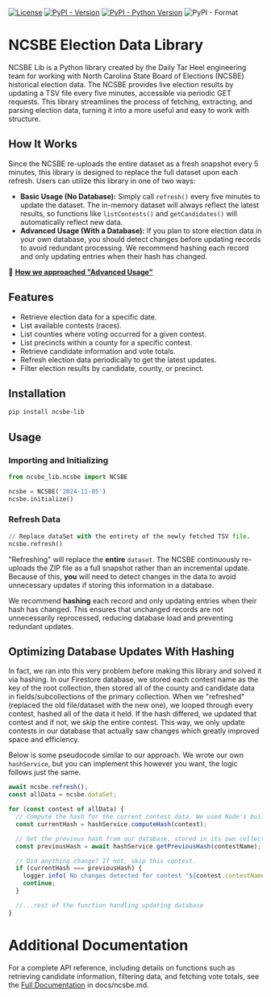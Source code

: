 [![License][license-image]][license-url]
[![PyPI - Version](https://img.shields.io/pypi/v/ncsbe-lib)][pypi-url]
[![PyPI - Python Version](https://img.shields.io/pypi/pyversions/ncsbe-lib)][pypi-url]
![PyPI - Format](https://img.shields.io/pypi/format/ncsbe-lib)

[pypi-url]: https://pypi.org/project/ncsbe-lib/
[license-url]: https://opensource.org/licenses/MIT
[license-image]: https://img.shields.io/npm/l/make-coverage-badge.svg


# NCSBE Election Data Library

NCSBE Lib is a Python library created by the Daily Tar Heel engineering team for working with North Carolina State Board of Elections (NCSBE) historical election data. The NCSBE provides live election results by updating a TSV file every five minutes, accessible via periodic GET requests. This library streamlines the process of fetching, extracting, and parsing election data, turning it into a more useful and easy to work with structure.

## How It Works

Since the NCSBE re-uploads the entire dataset as a fresh snapshot every 5 minutes, this library is designed to replace the full dataset upon each refresh.
Users can utilize this library in one of two ways:

- **Basic Usage (No Database):** Simply call `refresh()` every five minutes to update the dataset. The in-memory dataset will always reflect the latest results, so functions like `listContests()` and `getCandidates()` will automatically reflect new data.
- **Advanced Usage (With a Database):** If you plan to store election data in your own database, you should detect changes before updating records to avoid redundant processing. We recommend hashing each record and only updating entries when their hash has changed.

🔗 **[How we approached "Advanced Usage"](#optimizing-database-updates-with-hashing)**

## Features

- Retrieve election data for a specific date.
- List available contests (races).
- List counties where voting occurred for a given contest.
- List precincts within a county for a specific contest.
- Retrieve candidate information and vote totals.
- Refresh election data periodically to get the latest updates.
- Filter election results by candidate, county, or precinct.

## Installation

```sh
pip install ncsbe-lib
```

## Usage

### Importing and Initializing

```py
from ncsbe_lib.ncsbe import NCSBE

ncsbe = NCSBE('2024-11-05')
ncsbe.initialize()
```

### Refresh Data

```py
// Replace dataSet with the entirety of the newly fetched TSV file.
ncsbe.refresh()
```

"Refreshing" will replace the **entire** `dataset`. The NCSBE continuously re-uploads the ZIP file as a full snapshot rather than an incremental update. Because of this, **you** will need to detect changes in the data to avoid unnecessary updates if storing this information in a database.

We recommend **hashing** each record and only updating entries when their hash has changed. This ensures that unchanged records are not unnecessarily reprocessed, reducing database load and preventing redundant updates.

## Optimizing Database Updates With Hashing

In fact, we ran into this very problem before making this library and solved it via hashing. In our Firestore database, we stored each contest name as the key of the root collection, then stored all of the county and candidate data in fields/subcollections of the primary collection. When we "refreshed" (replaced the old file/dataset with the new one), we looped through every contest, hashed all of the data it held. If the hash differed, we updated that contest and if not, we skip the entire contest. This way, we only update contests in our database that actually saw changes which greatly improved space and efficiency.

Below is some pseudocode similar to our approach. We wrote our own `hashService`, but you can implement this however you want, the logic follows just the same.

```js
await ncsbe.refresh();
const allData = ncsbe.dataSet;

for (const contest of allData) {
  // Compute the hash for the current contest data. We used Node's built-in crypto module.
  const currentHash = hashService.computeHash(contest);

  // Get the previous hash from our database, stored in its own collection, keyed by name of the contest.
  const previousHash = await hashService.getPreviousHash(contestName);

  // Did anything change? If not, skip this contest.
  if (currentHash === previousHash) {
    logger.info(`No changes detected for contest '${contest.contestName}'.`);
    continue;
  }

  //...rest of the function handling updating database
}
```

# Additional Documentation

For a complete API reference, including details on functions such as retrieving candidate information, filtering data, and fetching vote totals, see the [Full Documentation](docs/ncsbe.md) in docs/ncsbe.md.
